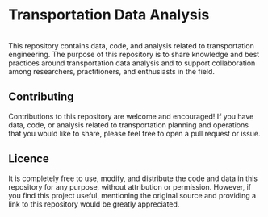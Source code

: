 # Transportation Data Analysis
<br> 
This repository contains data, code, and analysis related to transportation engineering. The purpose of this repository is to share knowledge and best practices around transportation data analysis and to support collaboration among researchers, practitioners, and enthusiasts in the field.

## Contributing
Contributions to this repository are welcome and encouraged! If you have data, code, or analysis related to transportation planning and operations that you would like to share, please feel free to open a pull request or issue.

## Licence 
It is completely free to use, modify, and distribute the code and data in this repository for any purpose, without attribution or permission. However, if you find this project useful, mentioning the original source and providing a link to this repository would be greatly appreciated.
